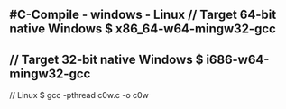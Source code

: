#C-Compile - windows - Linux
// Target 64-bit native Windows
$ x86_64-w64-mingw32-gcc
--------------------------------
// Target 32-bit native Windows
$ i686-w64-mingw32-gcc
---------------------------------
// Linux
$ gcc -pthread c0w.c  -o c0w
